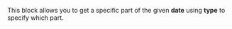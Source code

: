 This block allows you to get a specific part of the given **date** using **type** to specify which part.
